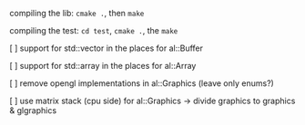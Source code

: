 compiling the lib: `cmake .`, then `make`

compiling the test: `cd test`, `cmake .`, the `make`

[ ] support for std::vector in the places for al::Buffer

[ ] support for std::array in the places for al::Array

[ ] remove opengl implementations in al::Graphics (leave only enums?)

[ ] use matrix stack (cpu side) for al::Graphics -> divide graphics to graphics & glgraphics
